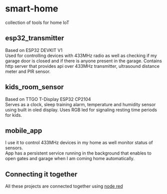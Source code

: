# smart-home
collection of tools for home IoT

## esp32\_transmitter
Based on ESP32 DEVKIT V1   
Used for controlling devices with 433MHz radio as well as checking if my garage door is closed and if there is anyone present in the garage.
Contains http server that provides api over 433MHz transmitter, ultrasound distance meter and PIR sensor.

## kids\_room\_sensor
Based on TTGO T-Display ESP32 CP2104   
Serves as a clock, sleep training alarm, temperature and humidity sensor using built in oled display.
Uses RGB led for signaling resting time periods for kids.

## mobile\_app
I use it to control 433MHz devices in my home as well monitor status of sensors.   
App has a persistent service running in the background that enables to open gates and garage when I am coming home 
automatically.

## Connecting it together
All these projects are connected together using [node red](https://github.com/node-red/node-red)
